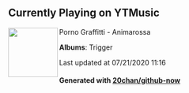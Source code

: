 ## Currently Playing on YTMusic

[<img align="left" width="100" src="https://lh3.googleusercontent.com/qZqVVSDH-pXyUgICxRYV6ZwUDIypxGxe07rQLK9lq8YQanjsRtggl9SYQKOpTzsbX2mU2Nreo4ka4Ftp">](https://music.youtube.com/channel/UCSp8TEAV3jhZUbpxhzFA-fQ)

Porno Graffitti - Animarossa

**Albums**: Trigger

Last updated at 07/21/2020 11:16

#### Generated with [20chan/github-now](https://github.com/20chan/github-now)


<!--
**20chan/20chan** is a ✨ _special_ ✨ repository because its `README.md` (this file) appears on your GitHub profile.

Here are some ideas to get you started:

- 🔭 I’m currently working on ...
- 🌱 I’m currently learning ...
- 👯 I’m looking to collaborate on ...
- 🤔 I’m looking for help with ...
- 💬 Ask me about ...
- 📫 How to reach me: ...
- 😄 Pronouns: ...
- ⚡ Fun fact: ...
-->
